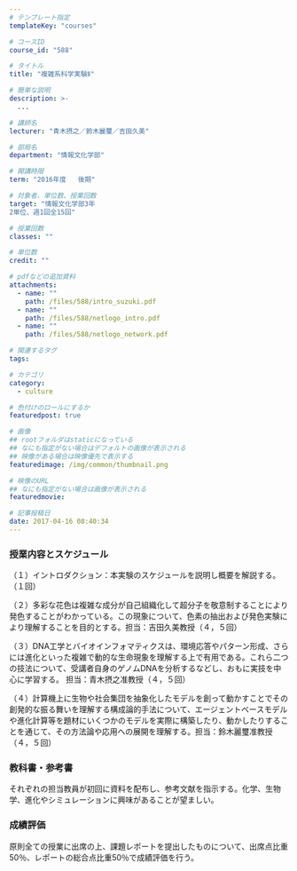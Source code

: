 ```yaml
---
# テンプレート指定
templateKey: "courses"

# コースID
course_id: "588"

# タイトル
title: "複雑系科学実験Ⅱ"

# 簡単な説明
description: >-
  ...

# 講師名
lecturer: "青木摂之／鈴木麗璽／吉田久美"

# 部局名
department: "情報文化学部"

# 開講時限
term: "2016年度	後期"

# 対象者、単位数、授業回数
target: "情報文化学部3年
2単位、週1回全15回"

# 授業回数
classes: ""

# 単位数
credit: ""

# pdfなどの追加資料
attachments: 
  - name: "" 
    path: /files/588/intro_suzuki.pdf
  - name: "" 
    path: /files/588/netlogo_intro.pdf
  - name: "" 
    path: /files/588/netlogo_network.pdf

# 関連するタグ
tags:

# カテゴリ
category:
  - culture

# 色付けのロールにするか
featuredpost: true

# 画像
## rootフォルダはstaticになっている
## なにも指定がない場合はデフォルトの画像が表示される
## 映像がある場合は映像優先で表示する
featuredimage: /img/common/thumbnail.png

# 映像のURL
## なにも指定がない場合は画像が表示される
featuredmovie: 

# 記事投稿日
date: 2017-04-16 08:40:34
---
```


### 授業内容とスケジュール

（１）イントロダクション：本実験のスケジュールを説明し概要を解説する。（１回）

（２）多彩な花色は複雑な成分が自己組織化して超分子を敬意制することにより発色することがわかっている。この現象について、色素の抽出および発色実験により理解することを目的とする。担当：吉田久美教授（４，５回）

（３）DNA工学とバイオインフォマティクスは、環境応答やパターン形成、さらには進化といった複雑で動的な生命現象を理解する上で有用である。これら二つの技法について、受講者自身のゲノムDNAを分析するなどし、おもに実技を中心に学習する。
担当：青木摂之准教授（４，５回）

（４）計算機上に生物や社会集団を抽象化したモデルを創って動かすことでその創発的な振る舞いを理解する構成論的手法について、エージェントベースモデルや進化計算等を題材にいくつかのモデルを実際に構築したり、動かしたりすることを通じて、その方法論や応用への展開を理解する。担当：鈴木麗璽准教授（４，５回）



### 教科書・参考書

それぞれの担当教員が初回に資料を配布し、参考文献を指示する。化学、生物学、進化やシミュレーションに興味があることが望ましい。


### 成績評価

原則全ての授業に出席の上、課題レポートを提出したものについて、出席点比重50％、レポートの総合点比重50％で成績評価を行う。






